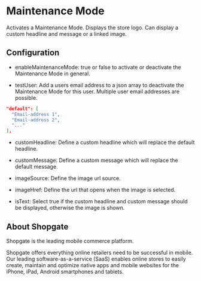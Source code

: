 # Maintenance Mode

Activates a Maintenance Mode. Displays the store logo. Can display a custom headline and message or a linked image.

## Configuration

- enableMaintenanceMode: true or false to activate or deactivate the Maintenance Mode in general.

- testUser: Add a users email address to a json array to deactivate the Maintenance Mode for this user. Multiple user email addresses are possible.

```json
"default": [
  "Email-address 1",
  "Email-address 2",
  "..."
],
```

- customHeadline: Define a custom headline which will replace the default headline.

- customMessage: Define a custom message which will replace the default message.

- imageSource: Define the image url source.

- imageHref: Define the url that opens when the image is selected.

- isText: Select true if the custom headline and custom message should be displayed, otherwise the image is shown.

## About Shopgate

Shopgate is the leading mobile commerce platform.

Shopgate offers everything online retailers need to be successful in mobile. Our leading
software-as-a-service (SaaS) enables online stores to easily create, maintain and optimize native
apps and mobile websites for the iPhone, iPad, Android smartphones and tablets.
